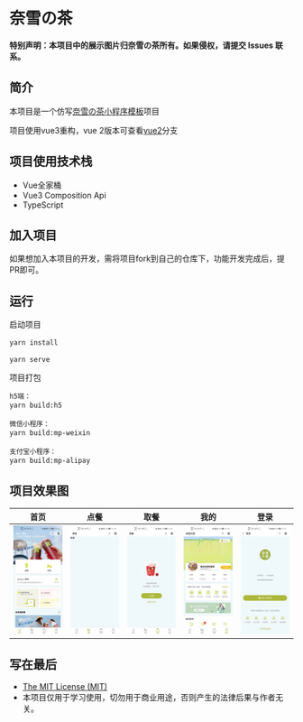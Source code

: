 # 奈雪の茶

**特别声明：本项目中的展示图片归奈雪の茶所有。如果侵权，请提交 Issues 联系。**

## 简介

本项目是一个仿写[奈雪の茶小程序模板](https://github.com/tinypuppet/nxdc-milktea)项目

项目使用vue3重构，vue 2版本可查看[vue2](https://github.com/xlz122/nai-xue/tree/vue2)分支

## 项目使用技术栈

* Vue全家桶
* Vue3 Composition Api
* TypeScript

## 加入项目

如果想加入本项目的开发，需将项目fork到自己的仓库下，功能开发完成后，提PR即可。

## 运行

启动项目

```
yarn install
```

```
yarn serve
```

项目打包

```
h5端：
yarn build:h5

微信小程序：
yarn build:mp-weixin

支付宝小程序：
yarn build:mp-alipay
```

## 项目效果图

|首页|点餐|取餐|我的|登录|
|---|---|---|---|---|
|![](./preview/home.jpg)|![](./preview/drink.jpg)|![](./preview/take-foods.jpg)|![](./preview/mine.jpg)|![](./preview/login.jpg)|

## 写在最后

* [The MIT License (MIT)](https://github.com/xlz122/nai-xue/blob/master/LICENSE)
* 本项目仅用于学习使用，切勿用于商业用途，否则产生的法律后果与作者无关。
